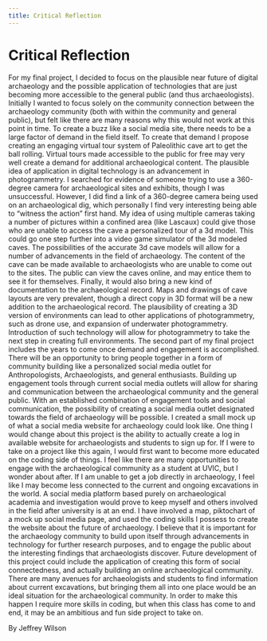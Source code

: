 ```yaml
---
title: Critical Reflection
---
```


# Critical Reflection 

For my final project, I decided to focus on the plausible near future of digital archaeology and the possible application of technologies that are just becoming more accessible to the general public (and thus archaeologists).  Initially I wanted to focus solely on the community connection between the archaeology community (both with within the community and general public), but felt like there are many reasons why this would not work at this point in time.  To create a buzz like a social media site, there needs to be a large factor of demand in the field itself.  To create that demand I propose creating an engaging virtual tour system of Paleolithic cave art to get the ball rolling.  Virtual tours made accessible to the public for free may very well create a demand for additional archaeological content.
	The plausible idea of application in digital technology is an advancement in photogrammetry.  I searched for evidence of someone trying to use a 360-degree camera for archaeological sites and exhibits, though I was unsuccessful.  However, I did find a link of a 360-degree camera being used on an archaeological dig, which personally I find very interesting being able to “witness the action” first hand.  My idea of using multiple cameras taking a number of pictures within a confined area (like Lascaux) could give those who are unable to access the cave a personalized tour of a 3d model.  This could go one step further into a video game simulator of the 3d modeled caves.  The possibilities of the accurate 3d cave models will allow for a number of advancements in the field of archaeology.  The content of the cave can be made available to archaeologists who are unable to come out to the sites. The public can view the caves online, and may entice them to see it for themselves.  Finally, it would also bring a new kind of documentation to the archaeological record.  Maps and drawings of cave layouts are very prevalent, though a direct copy in 3D format will be a new addition to the archaeological record.  The plausibility of creating a 3D version of environments can lead to other applications of photogrammetry, such as drone use, and expansion of underwater photogrammetry.  Introduction of such technology will allow for photogrammetry to take the next step in creating full environments. 
The second part of my final project includes the years to come once demand and engagement is accomplished. There will be an opportunity to bring people together in a form of community building like a personalized social media outlet for Anthropologists, Archaeologists, and general enthusiasts.  Building up engagement tools through current social media outlets will allow for sharing and communication between the archaeological community and the general public.  With an established combination of engagement tools and social communication, the possibility of creating a social media outlet designated towards the field of archaeology will be possible.  I created a small mock up of what a social media website for archaeology could look like.  One thing I would change about this project is the ability to actually create a log in available website for archaeologists and students to sign up for.  If I were to take on a project like this again, I would first want to become more educated on the coding side of things.  I feel like there are many opportunities to engage with the archaeological community as a student at UVIC, but I wonder about after.  If I am unable to get a job directly in archaeology, I feel like I may become less connected to the current and ongoing excavations in the world.  A social media platform based purely on archaeological academia and investigation would prove to keep myself and others involved in the field after university is at an end.
I have involved a map, piktochart of a mock up social media page, and used the coding skills I possess to create the website about the future of archaeology.  I believe that it is important for the archaeology community to build upon itself through advancements in technology for further research purposes, and to engage the public about the interesting findings that archaeologists discover.  Future development of this project could include the application of creating this form of social connectedness, and actually building an online archaeological community.  There are many avenues for archaeologists and students to find information about current excavations, but bringing them all into one place would be an ideal situation for the archaeological community.  In order to make this happen I require more skills in coding, but when this class has come to and end, it may be an ambitious and fun side project to take on.
 

By Jeffrey Wilson
